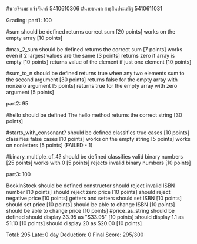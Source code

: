 ﻿#นายจิรเมธ แจ้งจันทร์ 5410610306
#นายธนพล  สาธุสินประเสริฐ 5410611031

Grading:
part1: 100

#sum
  should be defined
  returns correct sum [20 points]
  works on the empty array [10 points]

#max_2_sum
  should be defined
  returns the correct sum [7 points]
  works even if 2 largest values are the same [3 points]
  returns zero if array is empty [10 points]
  returns value of the element if just one element [10 points]

#sum_to_n
  should be defined
  returns true when any two elements sum to the second argument [30 points]
  returns false for the empty array with nonzero argument [5 points]
  returns true for the empty array with zero argument [5 points]

part2: 95

#hello
  should be defined
  The hello method returns the correct string [30 points]

#starts_with_consonant?
  should be defined
  classifies true cases [10 points]
  classifies false cases [10 points]
  works on the empty string [5 points]
  works on nonletters [5 points] (FAILED - 1)

#binary_multiple_of_4?
  should be defined
  classifies valid binary numbers [25 points]
  works with 0 [5 points]
  rejects invalid binary numbers [10 points]

part3: 100

BookInStock
  should be defined
  constructor
    should reject invalid ISBN number [10 points]
    should reject zero price [10 points]
    should reject negative price [10 points]
  getters and setters
    should set ISBN [10 points]
    should set price [10 points]
    should be able to change ISBN [10 points]
    should be able to change price [10 points]
  #price_as_string
    should be defined
    should display 33.95 as "$33.95" [10 points]
    should display 1.1 as $1.10 [10 points]
    should display 20 as $20.00 [10 points]

Total: 295
Late: 0 day
Deduction: 0
Final Score: 295/300
